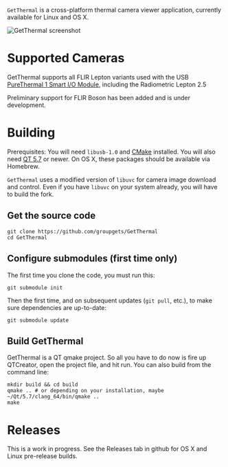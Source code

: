 `GetThermal` is a cross-platform thermal camera viewer application, currently available for Linux and OS X.

![GetThermal screenshot](https://groupgets-files.s3.amazonaws.com/lepton/getthermal_app.png)

# Supported Cameras

GetThermal supports all FLIR Lepton variants used with the USB
[PureThermal 1 Smart I/O Module](https://groupgets.com/manufacturers/getlab/products/purethermal-1-flir-lepton-smart-i-o-module),
including the Radiometric Lepton 2.5

Preliminary support for FLIR Boson has been added and is under development.

# Building

Prerequisites: You will need `libusb-1.0` and [CMake](http://www.cmake.org/) installed. You will
also need [QT 5.7](https://www.qt.io/download-open-source/) or newer. On OS X, these packages should
be available via Homebrew.

`GetThermal` uses a modified version of `libuvc` for camera image download and control. Even if
you have `libuvc` on your system already, you will have to build the fork.

## Get the source code

    git clone https://github.com/groupgets/GetThermal
    cd GetThermal

## Configure submodules (first time only)

The first time you clone the code, you must run this:

    git submodule init

Then the first time, and on subsequent updates (`git pull`, etc.), to make sure dependencies are up-to-date:

    git submodule update

## Build GetThermal

GetThermal is a QT qmake project. So all you have to do now is fire up QTCreator, open the project file,
and hit run. You can also build from the command line:

    mkdir build && cd build
    qmake .. # or depending on your installation, maybe ~/Qt/5.7/clang_64/bin/qmake ..
    make

# Releases

This is a work in progress. See the Releases tab in github for OS X and Linux pre-release builds.
